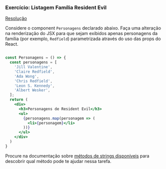 ### Exercício: Listagem Família Resident Evil

[Resolução](https://stackblitz-starters-xjp757.stackblitz.io)

Considere o component `Personagens` declarado abaixo. Faça uma alteração na renderização do JSX para que sejam exibidos apenas personagens da família (por exemplo, `Redfield`) parametrizada através do uso das props do React. 

```jsx

const Personagens = () => {
  const personagens = [
    'Jill Valentine',
    'Claire Redfield',
    'Ada Wong',
    'Chris Redfield',
    'Leon S. Kennedy',
    'Albert Wesker',
  ];
  return (
    <div>
      <h3>Personagens de Resident Evil</h3>
      <ul>
        {personagens.map(personagem => (
          <li>{personagem}</li>
        ))}
      </ul>
    </div>
  )
}
```

Procure na documentação sobre [métodos de strings disponíveis](https://developer.mozilla.org/pt-BR/docs/Web/JavaScript/Reference/Global_Objects/String) para descobrir qual método pode te ajudar nessa tarefa.
